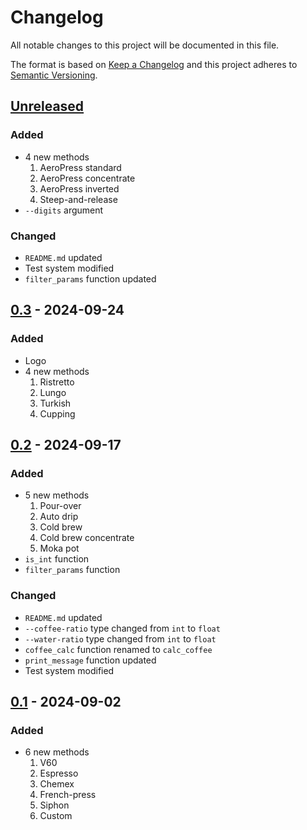 # Changelog
All notable changes to this project will be documented in this file.

The format is based on [Keep a Changelog](http://keepachangelog.com/en/1.0.0/)
and this project adheres to [Semantic Versioning](http://semver.org/spec/v2.0.0.html).

## [Unreleased]
### Added
- 4 new methods
	1. AeroPress standard
	2. AeroPress concentrate
	3. AeroPress inverted
	4. Steep-and-release
- `--digits` argument
### Changed
- `README.md` updated
- Test system modified
- `filter_params` function updated
## [0.3] - 2024-09-24
### Added
- Logo
- 4 new methods
	1. Ristretto
	2. Lungo
	3. Turkish
	4. Cupping
## [0.2] - 2024-09-17
### Added
- 5 new methods
	1. Pour-over
	2. Auto drip
	3. Cold brew
	4. Cold brew concentrate
	5. Moka pot
- `is_int` function
- `filter_params` function
### Changed
- `README.md` updated
- `--coffee-ratio` type changed from `int` to `float`
- `--water-ratio` type changed from `int` to `float`
- `coffee_calc` function renamed to `calc_coffee`
- `print_message` function updated
- Test system modified
## [0.1] - 2024-09-02
### Added
- 6 new methods
	1. V60
	2. Espresso
	3. Chemex
	4. French-press
	5. Siphon
	6. Custom

[Unreleased]: https://github.com/sepandhaghighi/mycoffee/compare/v0.3...dev
[0.3]: https://github.com/sepandhaghighi/mycoffee/compare/v0.2...v0.3
[0.2]: https://github.com/sepandhaghighi/mycoffee/compare/v0.1...v0.2
[0.1]: https://github.com/sepandhaghighi/mycoffee/compare/c2d0bb4...v0.1



